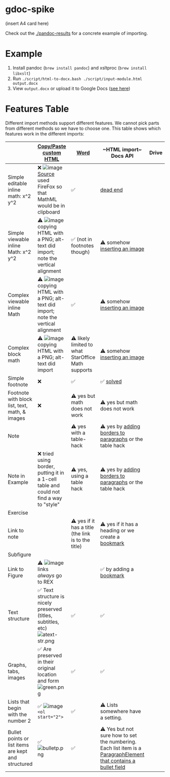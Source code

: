 # gdoc-spike

(insert A4 card here)

Check out the [./pandoc-results](./pandoc-results.md) for a concrete example of importing.

# Example

1. Install pandoc (`brew install pandoc`) and xsltproc (`brew install libxslt`)
1. Run `./script/html-to-docx.bash ./script/input-module.html output.docx`
1. View `output.docx` or upload it to Google Docs ([see here](https://docs.google.com/document/d/18ps6pDuzkXMbGxfZcJphinVDuALcBJyp/edit))


# Features Table

Different import methods support different features. We cannot pick parts from different methods so we have to choose one. This table shows which features work in the different imports:

|  | [Copy/Paste custom HTML](https://docs.google.com/document/d/1_5hs7VSueGy0OZWQAkLDia-i-1a4uaqv2YZzHkE2h2M/edit) | [Word](https://docs.google.com/document/d/1xCGMgI8y0mw3Hz-3xPCqdGGqzZnaqNhP/edit) | ~HTML import~ Docs API | Drive
|--|--|--|--|--|
| Simple editable inline math: x^2 y^2 | ❌ ![image](https://user-images.githubusercontent.com/253202/69986022-12568780-1502-11ea-93b3-713122eb2551.png) [Source](https://mdn.mozillademos.org/en-US/docs/Mozilla/MathML_Project/MathML_Torture_Test$samples/MathML_Torture_Test?revision=1506691) used FireFox so that MathML would be in clipboard | ✅ | [dead end](https://developers.google.com/docs/api/reference/rest/v1/documents#Equation) |  | 
| Simple viewable inline Math: x^2 y^2 | ⚠️ ![image](https://user-images.githubusercontent.com/253202/69986777-ab39d280-1503-11ea-8bee-61c71f54549e.png) copying HTML with a PNG; alt-text did import; note the vertical alignment | ✅ (not in footnotes though) | ⚠️ somehow [inserting an image](https://developers.google.com/docs/api/reference/rest/v1/documents#InlineObjectElement) |  | 
| Complex viewable inline Math | ⚠️ ![image](https://user-images.githubusercontent.com/253202/69986981-1daab280-1504-11ea-8028-67be4e0a7554.png) copying HTML with a PNG; alt-text did import; note the vertical alignment | ✅ | ⚠️ somehow [inserting an image](https://developers.google.com/docs/api/reference/rest/v1/documents#InlineObjectElement) |  |
| Complex block math | ⚠️ ![image](https://user-images.githubusercontent.com/253202/69987214-9742a080-1504-11ea-9c48-ab6bc58be126.png) copying HTML with a PNG; alt-text did import | ⚠️ likely limited to what StarOffice Math supports | ⚠️ somehow [inserting an image](https://developers.google.com/docs/api/reference/rest/v1/documents#InlineObjectElement) |  |
| Simple footnote | ❌ | ✅ | ✅ [solved](https://developers.google.com/docs/api/reference/rest/v1/documents#FootnoteReference) |  |
| Footnote with block list, text, math, & images | ❌ | ⚠️ yes but math does not work | ⚠️ yes but math does not work |  |
| Note |  | ⚠️ yes with a table-hack | ⚠️ yes by [adding borders to paragraphs](https://developers.google.com/docs/api/reference/rest/v1/documents#ParagraphStyle) or the table hack |  |
| Note in Example | ❌ tried using border, putting it in a 1-cell table and could not find a way to "style" | ⚠️ yes, using a table hack | ⚠️ yes by [adding borders to paragraphs](https://developers.google.com/docs/api/reference/rest/v1/documents#ParagraphStyle) or the table hack |  |
| Exercise |  |  |  |  |
| Link to note |  | ⚠️ yes if it has a title (the link is to the title) | ⚠️ yes if it has a heading or we create a [bookmark](https://developers.google.com/docs/api/reference/rest/v1/documents#link) |  |
| Subfigure |  |  |  |  |
| Link to Figure | ⚠️ ![image](https://user-images.githubusercontent.com/253202/69990449-54d09200-150b-11ea-92ce-593cc0478513.png) links _always_ go to REX |  | ✅ by adding a [bookmark](https://developers.google.com/docs/api/reference/rest/v1/documents#link) |  |
| Text structure | ✅ Text structure is nicely preserved (titles, subtitles, etc)  ![atext-str.png](https://images.zenhubusercontent.com/5bc8d1f2fe40ab78d94e65fb/d44903c2-cd60-4e27-900b-4052bc2a3646)| ✅ | ✅  |   |
| Graphs, tabs, images | ✅ Are preserved in their original location and form ![green.png](https://images.zenhubusercontent.com/5bc8d1f2fe40ab78d94e65fb/1c35e8b7-a326-4cbb-b2fe-7f7af57f4fc3)| ✅ | ✅ |  | 
| Lists that begin with the number 2 | ✅ ![image](https://user-images.githubusercontent.com/253202/69991591-982c0000-150d-11ea-8d6b-af2eac473493.png) `<ol start="2">` | ✅ | ⚠️ Lists somewhere have a setting. | 
| Bullet points or list items are kept and structured | ✅ ![bulletp.png](https://images.zenhubusercontent.com/5bc8d1f2fe40ab78d94e65fb/50d3c27e-2c26-4ecc-8a1c-a34b64e55dae) | ✅ | ⚠️ Yes but not sure how to set the numbering. Each list item is a [ParagraphElement that contains a bullet field](https://developers.google.com/docs/api/reference/rest/v1/documents#Paragraph.FIELDS.bullet) |  |
